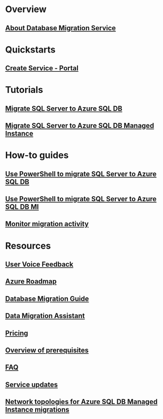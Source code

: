 # Overview
## [About Database Migration Service](dms-overview.md)

# Quickstarts
## [Create Service - Portal](quickstart-create-data-migration-service-portal.md)

# Tutorials
## [Migrate SQL Server to Azure SQL DB](tutorial-sql-server-to-azure-sql.md)
## [Migrate SQL Server to Azure SQL DB Managed Instance](tutorial-sql-server-to-managed-instance.md)

# How-to guides
## [Use PowerShell to migrate SQL Server to Azure SQL DB](howto-sql-server-to-azure-sql-powershell.md)
## [Use PowerShell to migrate SQL Server to Azure SQL DB MI](howto-sql-server-to-azure-sql-mi-powershell.md)
## [Monitor migration activity](how-to-monitor-migration-activity.md)

# Resources
## [User Voice Feedback](https://feedback.azure.com/forums/906100-azure-database-migration-service)
## [Azure Roadmap](https://azure.microsoft.com/roadmap/)
## [Database Migration Guide](https://aka.ms/datamigration)
## [Data Migration Assistant](https://aka.ms/dma)
## [Pricing](https://aka.ms/dms-pricing)
## [Overview of prerequisites](pre-reqs.md)
## [FAQ](faq.md)
## [Service updates](https://azure.microsoft.com/updates/?product=database-migration)
## [Network topologies for Azure SQL DB Managed Instance migrations](resource-network-topologies.md)

